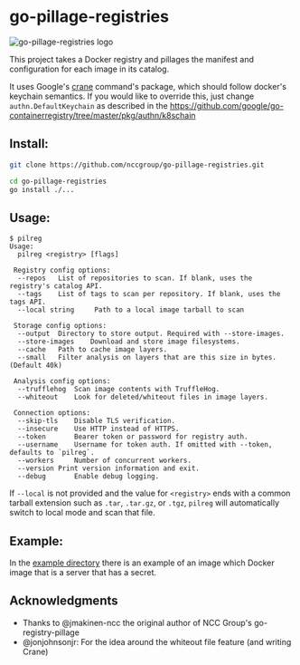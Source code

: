 # go-pillage-registries

![go-pillage-registries logo](images/logo-small.png)

This project takes a Docker registry and pillages the manifest and configuration for each image in its catalog.

It uses Google's [crane](https://github.com/google/go-containerregistry/blob/master/cmd/crane/doc/crane.md) command's package, which should follow docker's keychain semantics.
If you would like to override this, just change `authn.DefaultKeychain` as described in the <https://github.com/google/go-containerregistry/tree/master/pkg/authn/k8schain>

## Install:

```bash
git clone https://github.com/nccgroup/go-pillage-registries.git

cd go-pillage-registries
go install ./...

```

## Usage:

```
$ pilreg
Usage:
  pilreg <registry> [flags]

 Registry config options:
  --repos	List of repositories to scan. If blank, uses the registry's catalog API.
  --tags	List of tags to scan per repository. If blank, uses the tags API.
  --local string     Path to a local image tarball to scan

 Storage config options:
  --output	Directory to store output. Required with --store-images.
  --store-images	Download and store image filesystems.
  --cache	Path to cache image layers.
  --small	Filter analysis on layers that are this size in bytes. (Default 40k)

 Analysis config options:
  --trufflehog	Scan image contents with TruffleHog.
  --whiteout	Look for deleted/whiteout files in image layers.

 Connection options:
  --skip-tls	Disable TLS verification.
  --insecure	Use HTTP instead of HTTPS.
  --token       Bearer token or password for registry auth.
  --username    Username for token auth. If omitted with --token, defaults to `pilreg`.
  --workers     Number of concurrent workers.
  --version	Print version information and exit.
  --debug       Enable debug logging.
```
If `--local` is not provided and the value for `<registry>` ends with a common tarball extension such as `.tar`, `.tar.gz`, or `.tgz`, `pilreg` will automatically switch to local mode and scan that file.

## Example:

In the [example directory](example/) there is an example of an image which
Docker image that is a server that has a secret.

## Acknowledgments
* Thanks to @jmakinen-ncc the original author of NCC Group's go-registry-pillage
* @jonjohnsonjr: For the idea around the whiteout file feature (and writing Crane)

